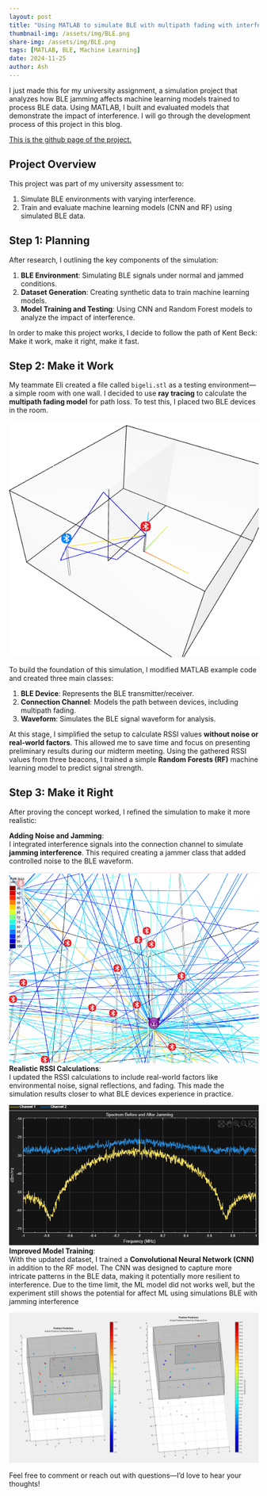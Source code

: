 ```yaml
---
layout: post
title: "Using MATLAB to simulate BLE with multipath fading with interference and machine learning"
thumbnail-img: /assets/img/BLE.png
share-img: /assets/img/BLE.png
tags: [MATLAB, BLE, Machine Learning]
date: 2024-11-25
author: Ash
---
```

I just made this for my university assignment, a simulation project that analyzes how BLE jamming affects machine learning models trained to process BLE data. Using MATLAB, I built and evaluated models that demonstrate the impact of interference. I will go through the development process of this project in this blog.

[This is the github page of the project.](https://github.com/BurningZilch/BLE-jamming-simulation)

## **Project Overview**

This project was part of my university assessment to:

1. Simulate BLE environments with varying interference.
2. Train and evaluate machine learning models (CNN and RF) using simulated BLE data.

## **Step 1: Planning**

After research, I outlining the key components of the simulation:

1. **BLE Environment**: Simulating BLE signals under normal and jammed conditions.
2. **Dataset Generation**: Creating synthetic data to train machine learning models.
3. **Model Training and Testing**: Using CNN and Random Forest models to analyze the impact of interference.

In order to make this project works, I decide to follow the path of Kent Beck: Make it work, make it right, make it fast.

## **Step 2: Make it Work**

My teammate Eli created a file called `bigeli.stl` as a testing environment—a simple room with one wall. I decided to use **ray tracing** to calculate the **multipath fading model** for path loss. To test this, I placed two BLE devices in the room.  

![eliroom](/assets/img/eliroom.png)

To build the foundation of this simulation, I modified MATLAB example code and created three main classes:

1. **BLE Device**: Represents the BLE transmitter/receiver.
2. **Connection Channel**: Models the path between devices, including multipath fading.
3. **Waveform**: Simulates the BLE signal waveform for analysis.

At this stage, I simplified the setup to calculate RSSI values **without noise or real-world factors**. This allowed me to save time and focus on presenting preliminary results during our midterm meeting. Using the gathered RSSI values from three beacons, I trained a simple **Random Forests (RF)** machine learning model to predict signal strength.

## **Step 3: Make it Right**

After proving the concept worked, I refined the simulation to make it more realistic:

**Adding Noise and Jamming**:  
   I integrated interference signals into the connection channel to simulate **jamming interference**. This required creating a jammer class that added controlled noise to the BLE waveform.

![BLEattack](/assets/img/BLEattack.png)
**Realistic RSSI Calculations**:  
   I updated the RSSI calculations to include real-world factors like environmental noise, signal reflections, and fading. This made the simulation results closer to what BLE devices experience in practice.

![resultwave](/assets/img/resultwave.png)
**Improved Model Training**:  
   With the updated dataset, I trained a **Convolutional Neural Network (CNN)** in addition to the RF model. The CNN was designed to capture more intricate patterns in the BLE data, making it potentially more resilient to interference. Due to the time limit, the ML model did not works well, but the experiment still shows the potential for affect ML using simulations BLE with jamming interference 

![result3d](/assets/img/result3d.png)


Feel free to comment or reach out with questions—I’d love to hear your thoughts!

